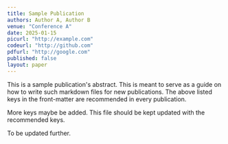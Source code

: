 ```yaml
---
title: Sample Publication
authors: Author A, Author B
venue: "Conference A"
date: 2025-01-15
picurl: "http://example.com"
codeurl: "http://github.com"
pdfurl: "http://google.com"
published: false
layout: paper
---
```

This is a sample publication's abstract. This is meant to serve as a guide on how to write such markdown files for new publications. The above listed keys in the front-matter are recommended in every publication. 

More keys maybe be added. This file should be kept updated with the recommended keys. 

To be updated further.
